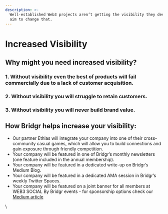 ```yaml
---
description: >-
  Well-established Web3 projects aren’t getting the visibility they deserve. We
  aim to change that.
---
```


# Increased Visibility

## Why might you need increased visibility?

### 1. Without visibility even the best of products will fail commercially due to a lack of customer acquisition.

### 2. Without visibility you will struggle to retain customers.

### 3. Without visibility you will never build brand value. 

## How Bridgr helps increase your visibility:

* Our partner Ethlas will integrate your company into one of their cross-community casual games, which will allow you to build connections and gain exposure through friendly competition.&#x20;
* Your company will be featured in one of Bridgr’s monthly newsletters (one feature included in the annual membership).
* Your company will be featured in a dedicated write-up on Bridgr’s Medium Blog.
* Your company will be featured in a dedicated AMA session in Bridgr’s weekly Twitter Spaces.&#x20;
* Your company will be featured on a joint banner for all members at WEB3 SOCIAL By Bridgr events - for sponsorship options check our [Medium article](https://medium.com/@bridgrxyz/increase-your-visibility-become-a-web3-social-by-bridgr-sponsor-6e4cd9d150f1)

\
